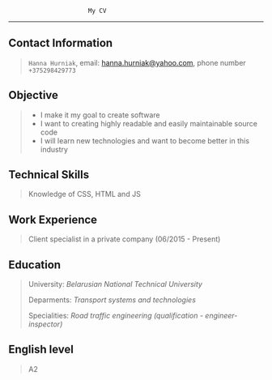                           My CV
---


## **Contact Information**
> `Hanna Hurniak`, email: hanna.hurniak@yahoo.com, phone number `+375298429773`

## **Objective**
>- I make it my goal to create software 
>- I want to creating highly readable and easily maintainable source code
>- I will learn new technologies and want to become better in this industry

## **Technical Skills**
> Knowledge of CSS, HTML and JS

## **Work Experience**
> Client specialist in a private company (06/2015 - Present)

## **Education**
> University: *Belarusian National Technical University* 
>
>Deparments: *Transport systems and technologies* 
>
>Specialities: *Road traffic engineering (qualification - engineer-inspector)*

## **English level**
> A2

